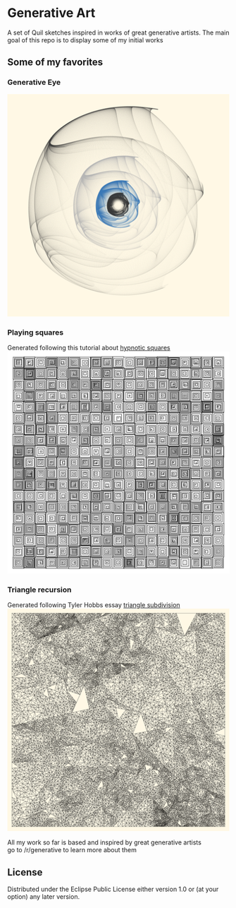 # Generative Art

A set of Quil sketches inspired in works of great generative artists. The main goal of this repo is to display some of my initial works

## Some of my favorites

### Generative Eye
![eye](https://raw.githubusercontent.com/avillega/generative-art/master/results/variations-1538870916255.png)

### Playing squares
Generated following this tutorial about [hypnotic squares](https://generativeartistry.com/tutorials/hypnotic-squares/)
![squares](https://raw.githubusercontent.com/avillega/generative-art/master/results/playing-squares.png)

### Triangle recursion
Generated following Tyler Hobbs essay [triangle subdivision](https://tylerxhobbs.com/essays/2017/aesthetically-pleasing-triangle-subdivision)
![triangles](https://raw.githubusercontent.com/avillega/generative-art/master/results/aesthetically-pleasing-recursion.png)

All my work so far is based and inspired by great generative artists   
go to /r/generative to learn more about them

## License

Distributed under the Eclipse Public License either version 1.0 or (at
your option) any later version.
